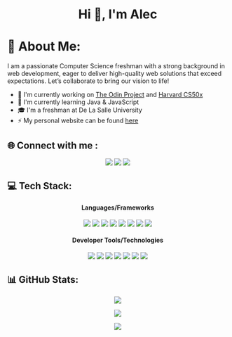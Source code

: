 <h1 align="center">Hi 👋, I'm Alec</h1>

<!-- 
<p align="center">
  <img src="https://visitcount.itsvg.in/api?id=alecbnono&icon=3&color=8"/>
</p> 
-->

# 💫 About Me:

<p text-align="justify"> 
I am a passionate Computer Science freshman with a strong background in web development, eager to deliver high-quality web solutions that exceed expectations. Let’s collaborate to bring our vision to life!
</p>

<ul>
  <li>🔭 I'm currently working on <a href="https://www.theodinproject.com/" target="_blank" rel="noopener noreferrer">The Odin Project</a> and <a href="https://cs50.harvard.edu/x/2025/" target="_blank" rel="noopener noreferrer">Harvard CS50x</a></li>
  <li>🌱 I'm currently learning Java & JavaScript</li>
  <li>🎓 I'm a freshman at De La Salle University</li>
  <li>⚡ My personal website can be found <a href="https://www.techbyalec.dev/" target="_blank" rel="noopener noreferrer">here</a></li>
</ul>

## 🌐 Connect with me :

<p align="center">
  <a href="https://www.linkedin.com/in/alecnono/" style="text-decoration:none" target="_blank">
    <img src="https://img.shields.io/badge/linkedin-%230077B5.svg?style=for-the-badge&logo=linkedin&logoColor=white" /></a>
  <a href="mailto:alecbnono@gmail.com" style="text-decoration:none">
    <img src="https://img.shields.io/badge/Gmail-D14836?style=for-the-badge&logo=gmail&logoColor=white" /></a>
  <a href="https://www.techbyalec.dev/">
    <img src="https://img.shields.io/badge/website-test?style=for-the-badge&logo=headspace&logoColor=%2315171e&labelColor=white&color=white" />
  </a>
</p>

## 💻 Tech Stack:

<h4 align="center">
  Languages/Frameworks
</h4>
<p align="center">
  <img src="https://img.shields.io/badge/c-%2300599C.svg?style=for-the-badge&logo=c&logoColor=white" />
  <img src="https://img.shields.io/badge/python-3670A0?style=for-the-badge&logo=python&logoColor=ffdd54" />
  <img src="https://img.shields.io/badge/html5-%23E34F26.svg?style=for-the-badge&logo=html5&logoColor=white" />
  <img src="https://img.shields.io/badge/css3-%231572B6.svg?style=for-the-badge&logo=css3&logoColor=white" />
  <img src="https://img.shields.io/badge/javascript-%23323330.svg?style=for-the-badge&logo=javascript&logoColor=%23F7DF1E" />
  <img src="https://img.shields.io/badge/node.js-6DA55F?style=for-the-badge&logo=node.js&logoColor=white" />
  <img src="https://img.shields.io/badge/express.js-%23404d59.svg?style=for-the-badge&logo=express&logoColor=%2361DAFB" />
  <img src="https://img.shields.io/badge/react-%2320232a.svg?style=for-the-badge&logo=react&logoColor=%2361DAFB" />
</p>
<h4 align="center">
  Developer Tools/Technologies
</h4>
<p align="center">
  <img src="https://img.shields.io/badge/Windows%20Subsystem%20for%20Linux-FCC624?style=for-the-badge&logo=linux&logoColor=black" />
  <img src="https://img.shields.io/badge/Tmux-1BB91F?style=for-the-badge&logo=tmux&logoColor=white&color=%231BB91F" />
  <img src="https://img.shields.io/badge/git-%23F05033.svg?style=for-the-badge&logo=git&logoColor=white" />
  <img src="https://img.shields.io/badge/NPM-%23CB3837.svg?style=for-the-badge&logo=npm&logoColor=white" />
  <img src="https://img.shields.io/badge/vite-%23646CFF.svg?style=for-the-badge&logo=vite&logoColor=white" />
  <img src="https://img.shields.io/badge/VIM-%2311AB00.svg?style=for-the-badge&logo=vim&logoColor=white" />
  <img src="https://img.shields.io/badge/NeoVim-%2357A143.svg?&style=for-the-badge&logo=neovim&logoColor=white" />
</p>

## 📊 GitHub Stats:

<p align="center">
  <img src="https://github-readme-streak-stats.herokuapp.com/?user=alecbnono&theme=react&hide_border=false" />
</p>

<p align="center">
  <img src="https://github-readme-stats.vercel.app/api?username=alecbnono&theme=react&hide_border=false&include_all_commits=true&count_private=true" />
</p>

<p align="center">
  <img src="https://github-readme-stats.vercel.app/api/top-langs/?username=alecbnono&theme=react&hide_border=false&include_all_commits=true&count_private=true&layout=compact" />
</p>
<!-- Proudly created with GPRM ( https://gprm.itsvg.in ) -->
